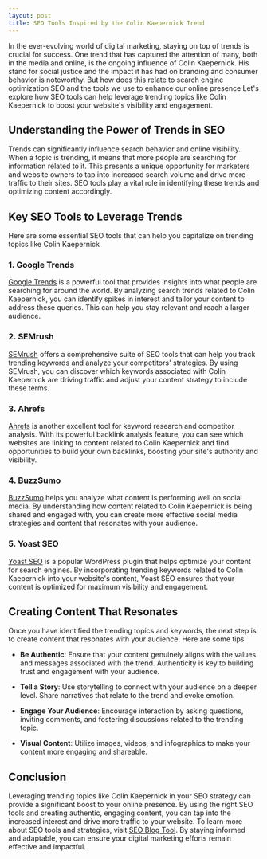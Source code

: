 ```yaml
---
layout: post
title: SEO Tools Inspired by the Colin Kaepernick Trend
---
```



In the ever-evolving world of digital marketing, staying on top of trends is crucial for success. One trend that has captured the attention of many, both in the media and online, is the ongoing influence of Colin Kaepernick. His stand for social justice and the impact it has had on branding and consumer behavior is noteworthy. But how does this relate to search engine optimization SEO and the tools we use to enhance our online presence Let's explore how SEO tools can help leverage trending topics like Colin Kaepernick to boost your website's visibility and engagement.

## Understanding the Power of Trends in SEO

Trends can significantly influence search behavior and online visibility. When a topic is trending, it means that more people are searching for information related to it. This presents a unique opportunity for marketers and website owners to tap into increased search volume and drive more traffic to their sites. SEO tools play a vital role in identifying these trends and optimizing content accordingly.

## Key SEO Tools to Leverage Trends

Here are some essential SEO tools that can help you capitalize on trending topics like Colin Kaepernick

### 1. Google Trends

[Google Trends](https://trends.google.com) is a powerful tool that provides insights into what people are searching for around the world. By analyzing search trends related to Colin Kaepernick, you can identify spikes in interest and tailor your content to address these queries. This can help you stay relevant and reach a larger audience.

### 2. SEMrush

[SEMrush](https://www.semrush.com) offers a comprehensive suite of SEO tools that can help you track trending keywords and analyze your competitors' strategies. By using SEMrush, you can discover which keywords associated with Colin Kaepernick are driving traffic and adjust your content strategy to include these terms.

### 3. Ahrefs

[Ahrefs](https://ahrefs.com) is another excellent tool for keyword research and competitor analysis. With its powerful backlink analysis feature, you can see which websites are linking to content related to Colin Kaepernick and find opportunities to build your own backlinks, boosting your site's authority and visibility.

### 4. BuzzSumo

[BuzzSumo](https://buzzsumo.com) helps you analyze what content is performing well on social media. By understanding how content related to Colin Kaepernick is being shared and engaged with, you can create more effective social media strategies and content that resonates with your audience.

### 5. Yoast SEO

[Yoast SEO](https://yoast.com) is a popular WordPress plugin that helps optimize your content for search engines. By incorporating trending keywords related to Colin Kaepernick into your website's content, Yoast SEO ensures that your content is optimized for maximum visibility and engagement.

## Creating Content That Resonates

Once you have identified the trending topics and keywords, the next step is to create content that resonates with your audience. Here are some tips

- **Be Authentic**: Ensure that your content genuinely aligns with the values and messages associated with the trend. Authenticity is key to building trust and engagement with your audience.

- **Tell a Story**: Use storytelling to connect with your audience on a deeper level. Share narratives that relate to the trend and evoke emotion.

- **Engage Your Audience**: Encourage interaction by asking questions, inviting comments, and fostering discussions related to the trending topic.

- **Visual Content**: Utilize images, videos, and infographics to make your content more engaging and shareable.

## Conclusion

Leveraging trending topics like Colin Kaepernick in your SEO strategy can provide a significant boost to your online presence. By using the right SEO tools and creating authentic, engaging content, you can tap into the increased interest and drive more traffic to your website. To learn more about SEO tools and strategies, visit [SEO Blog Tool](https://seoblogtool.com/). By staying informed and adaptable, you can ensure your digital marketing efforts remain effective and impactful.